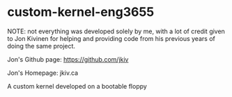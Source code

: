 custom-kernel-eng3655
=====================

NOTE: not everything was developed solely by me, with a lot of credit
given to Jon Kivinen for helping and providing code from his previous
years of doing the same project.

Jon's Github page: https://github.com/jkiv

Jon's Homepage: jkiv.ca

A custom kernel developed on a bootable floppy

